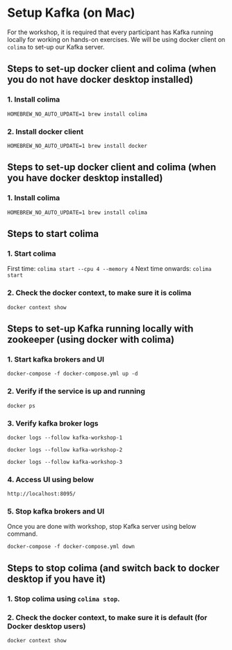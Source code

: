 # Setup Kafka (on Mac)

For the workshop, it is required that every participant has Kafka running locally for working on hands-on exercises. 
We will be using docker client on `colima` to set-up our Kafka server.

## Steps to set-up docker client and colima (when you do not have docker desktop installed)

### 1. Install colima

``
HOMEBREW_NO_AUTO_UPDATE=1 brew install colima
``

### 2. Install docker client

``
HOMEBREW_NO_AUTO_UPDATE=1 brew install docker
``

## Steps to set-up docker client and colima (when you have docker desktop installed)

### 1. Install colima
```
HOMEBREW_NO_AUTO_UPDATE=1 brew install colima
```
## Steps to start colima

### 1. Start colima
First time: `colima start --cpu 4 --memory 4`
Next time onwards: `colima start`

### 2. Check the docker context, to make sure it is colima
`docker context show`

## Steps to set-up Kafka running locally with zookeeper  (using docker with colima)

### 1. Start kafka brokers and UI
`docker-compose -f docker-compose.yml up -d`

### 2. Verify if the service is up and running
`docker ps`

### 3. Verify kafka broker logs
```
docker logs --follow kafka-workshop-1

docker logs --follow kafka-workshop-2

docker logs --follow kafka-workshop-3
```

### 4. Access UI using below
`http://localhost:8095/`

### 5. Stop kafka brokers and UI
Once you are done with workshop, stop Kafka server using below command.

`docker-compose -f docker-compose.yml down`

## Steps to stop colima (and switch back to docker desktop if you have it)

### 1. Stop colima using `colima stop`.
### 2. Check the docker context, to make sure it is default (for Docker desktop users)
`docker context show`

